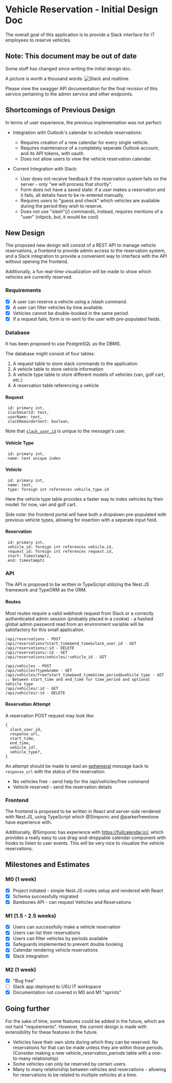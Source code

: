 # Vehicle Reservation - Initial Design Doc

The overall goal of this application is to provide a Slack interface for IT employees to reserve vehicles.

## Note: This document may be out of date

Some stuff has changed since writing the initial design doc.

A picture is worth a thousand words:
![Slack and realtime](slack_and_realtime.png)

Please view the swagger API documentation for the final revision of this service pertaining to the admin service
and other endpoints.

## Shortcomings of Previous Design

In terms of user experience, the previous implementation was not perfect:

* Integration with Outlook's calendar to schedule reservations: 
  + Requires creation of a new calendar for every single vehicle.
  + Requires maintenance of a completely seperate Outlook account, and its API tokens, with oauth.
  + Does not allow users to view the vehicle reservation calendar.

* Current Integration with Slack:
  + User does not receive feedback if the reservation system fails on the server - only "we will process
    that shortly".
  + Form does not have a saved state: if a user makes a reservation and it fails, all details have to be
    re-entered manually.
  + Requires users to "guess and check" which vehicles are available during the period they wish to reserve.
  + Does not use "slash"(/) commands, instead, requires mentions of a "user" (nitpick, but, it would be cool)

## New Design

The proposed new design will consist of a REST API to manage vehicle reservations, a frontend to provide admin
access to the reservation system, and a Slack integration to provide a convenient way to interface with the API
without opening the frontend.

Additionally, a fun real-time visualization will be made to show which vehicles are currently reserved.

### Requirements

- [X] A user can reserve a vehicle using a /slash command.
- [X] A user can filter vehicles by time available.
- [X] Vehicles cannot be double-booked in the same period.
- [X] If a request fails, form is re-sent to the user with pre-populated fields.

### Database

It has been proposed to use PostgreSQL as the DBMS.

The database might consist of four tables: 

1. A request table to store slack commands to the application
2. A vehicle table to store vehicle information
3. A vehicle type table to store different models of vehicles (van, golf cart, etc.)
3. A reservation table referencing a vehicle

#### Request
```
 id: primary int,
 slackUserId: text,
 userName: text,
 slackReminderSent: boolean,
```

Note that [`slack_user_id`](https://api.slack.com/interactivity/slash-commands#app_command_handling) is unique to 
the message's user.

#### Vehicle Type
```
 id: primary int,
 name: text unique index
```

#### Vehicle
```
 id: primary int,
 name: text,
 type: foreign int references vehicle_type.id
```

Here the vehicle type table provides a faster way to index vehicles by their model: for now, van and golf cart.

Side note: the frontend portal will have both a dropdown pre-populated with previous vehicle types, allowing for
insertion with a seperate input field.

#### Reservation
```
 id: primary int,
 vehicle_id: foreign int references vehicle.id,
 request_id: foreign int references request.id,
 start: timestamptz,
 end: timestamptz
```

### API

The API is proposed to be written in TypeScript utilizing the Nest.JS framework and TypeORM as the ORM.

#### Routes
Most routes require a valid webhook request from Slack or a correctly authenticated admin session (probably placed
in a cookie) - a hashed global admin password read from an environment variable will be satisfactory for 
this small application.

```
/api/reservations - POST
/api/reservations?start_time&end_time&slack_user_id - GET
/api/reservations/:id - DELETE
/api/reservations/:id - GET
/api/reservations/vehicles/:vehicle_id - GET 

/api/vehicles - POST
/api/vehicles?type&name - GET
/api/vehicles/free?start_time&end_time&time_period&vehicle_type - GET ;; Between start_time and end_time for time_period and optional vehicle type
/api/vehicles/:id - GET
/api/vehicles/:id - DELETE
```

#### Reservation Attempt
A reservation POST request may look like:
```
{
  slack_user_id,
  response_url,
  start_time,
  end_time,
  vehicle_id?,
  vehicle_type?,
}
```

An attempt should be made to send an [ephemeral](https://api.slack.com/messaging/managing#ephemeral) message back to `response_url`
with the status of the reservation:
* No vehicles free - send help for the /api/vehicles/free command
* Vehicle reserved - send the reservation details

### Frontend

The frontend is proposed to be written in React and server-side rendered with Next.JS, using TypeScript which 
@Simponic and @parkerfreestone have experience with.

Additionally, @Simponic has experience with https://fullcalendar.io/, which provides a really easy to use
drag-and-droppable calendar component with hooks to listen to user events. This will be very nice to visualize
the vehicle reservations.

## Milestones and Estimates

### M0 (1 week)
- [X] Project initiated - simple Nest.JS routes setup and rendered with React
- [X] Schema successfully migrated
- [X] Barebones API - can request Vehicles and Reservations

### M1 (1.5 - 2.5 weeks)
- [X] Users can successfully make a vehicle reservation
- [X] Users can list their reservations
- [X] Users can filter vehicles by periods available
- [X] Safeguards implemented to prevent double booking
- [X] Calendar rendering vehicle reservations
- [X] Slack integration

### M2 (1 week)
- [X] "Bug free"
- [ ] Slack app deployed to USU IT workspace
- [X] Documentation not covered in M0 and M1 "sprints"

## Going further

For the sake of time, some features could be added in the future, which are not hard "requirements". However,
the current design is made with extensibility for these features in the future.

* Vehicles have their own slots during which they can be reserved. No reservations for that can be made unless they
  are within those periods. (Consider making a new vehicle_reservation_periods table with a one-to-many relationship)
* Some vehicles can only be reserved by certain users.
* Many to many relationship between vehicles and reservations - allowing for reservations to be related to multiple
  vehicles at a time.
